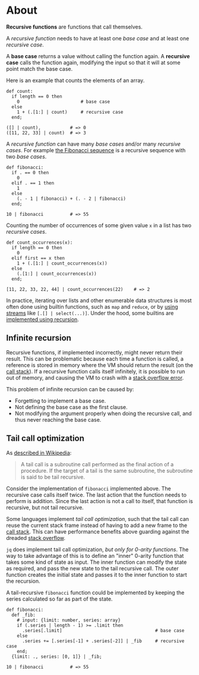 # About

**Recursive functions** are functions that call themselves.

A _recursive function_ needs to have at least one _base case_ and at least one _recursive case_.

A **base case** returns a value without calling the function again.
A **recursive case** calls the function again, modifying the input so that it will at some point match the base case.

Here is an example that counts the elements of an array.

```jq
def count:
  if length == 0 then
    0                       # base case
  else
    1 + (.[1:] | count)     # recursive case
  end;

([] | count),           # => 0
([11, 22, 33] | count)  # => 3
```

A _recursive function_ can have many _base cases_ and/or many _recursive cases_.
For example [the Fibonacci sequence][wiki-fibonacci] is a recursive sequence with two _base cases_.

```jq
def fibonacci:
  if . == 0 then
    0
  elif . == 1 then
    1
  else
    (. - 1 | fibonacci) + (. - 2 | fibonacci)
  end;

10 | fibonacci          # => 55
```

Counting the number of occurrences of some given value `x` in a list has two _recursive cases_.

```jq
def count_occurrences(x):
  if length == 0 then
    0
  elif first == x then
    1 + (.[1:] | count_occurrences(x))
  else
    (.[1:] | count_occurrences(x))
  end;

[11, 22, 33, 22, 44] | count_occurrences(22)    # => 2
```

In practice, iterating over lists and other enumerable data structures is most often done using builtin functions,
such as `map` and `reduce`, or by [using streams][map-implementation] like `[.[] | select(...)]`.
Under the hood, some builtins are [implemented using recursion][walk-implementation].

## Infinite recursion

Recursive functions, if implemented incorrectly, might never return their result.
This can be problematic because each time a function is called, a reference is stored in memory where the VM should return the result (on the [call stack][wiki-call-stack]).
If a recursive function calls itself infinitely, it is possible to run out of memory, and causing the VM to crash with a [stack overflow error][wiki-stack-overflow].

This problem of infinite recursion can be caused by:

- Forgetting to implement a base case.
- Not defining the base case as the first clause.
- Not modifying the argument properly when doing the recursive call, and thus never reaching the base case.

## Tail call optimization

As [described in Wikipedia][wiki-tail-call]:

> A tail call is a subroutine call performed as the final action of a procedure.
> If the target of a tail is the same subroutine, the subroutine is said to be tail recursive.

Consider the implementation of `fibonacci` implemented above.
The recursive case calls itself twice.
The last action that the function needs to perform is addition.
Since the last action is not a call to itself, that function is recursive, but not tail recursive.

Some languages implement _tail call optimization_, such that the tail call can reuse the current stack frame instead of having to add a new frame to the [call stack][wiki-call-stack].
This can have performance benefits above guarding against the dreaded [stack overflow][wiki-stack-overflow].

`jq` does implement tail call optimization, _but only for 0-arity functions_.
The way to take advantage of this is to define an "inner" 0-arity function that takes some kind of state as input.
The inner function can modify the state as required, and pass the new state to the tail recursive call.
The outer function creates the initial state and passes it to the inner function to start the recursion.

A tail-recursive `fibonacci` function could be implemented by keeping the series calculated so far as part of the state.

```jq
def fibonacci:
  def _fib:
    # input: {limit: number, series: array}
    if (.series | length - 1) >= .limit then
      .series[.limit]                                   # base case
    else
      .series += [.series[-1] + .series[-2]] | _fib     # recursive case
    end;
  {limit: ., series: [0, 1]} | _fib;

10 | fibonacci          # => 55
```

[map-implementation]: https://github.com/jqlang/jq/blob/jq-1.7/src/builtin.jq#L3
[walk-implementation]: https://github.com/jqlang/jq/blob/jq-1.7/src/builtin.jq#L248
[wiki-fibonacci]: https://en.wikipedia.org/wiki/Fibonacci_number
[wiki-tail-call]: https://en.wikipedia.org/wiki/Tail_call
[wiki-call-stack]: https://en.wikipedia.org/wiki/Call_stack
[wiki-stack-overflow]: https://en.wikipedia.org/wiki/Stack_overflow
